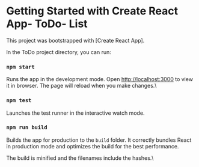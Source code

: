 # Getting Started with Create React App- ToDo- List

This project was bootstrapped with [Create React App].

In the ToDo project directory, you can run:

### `npm start`
Runs the app in the development mode.
Open [http://localhost:3000](http://localhost:3000) to view it in browser.
The page will reload when you make changes.\

### `npm test`
Launches the test runner in the interactive watch mode.

### `npm run build`
Builds the app for production to the `build` folder.
It correctly bundles React in production mode and optimizes the build for the best performance.

The build is minified and the filenames include the hashes.\

